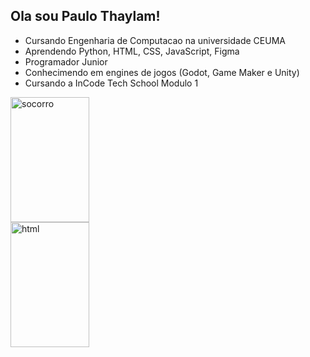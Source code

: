 ## Ola sou Paulo Thaylam!
- Cursando Engenharia de Computacao na universidade CEUMA
- Aprendendo Python, HTML, CSS, JavaScript, Figma
- Programador Junior
- Conhecimendo em engines de jogos (Godot, Game Maker e Unity)
- Cursando a InCode Tech School Modulo 1

<img src="https://meuvestibular.com.br/wp-content/uploads/2018/11/ceuma-og-1200x900.jpg" alt="socorro" width="50%" height="200px"> </img>
<img src="https://images.vexels.com/media/users/3/166383/isolated/lists/6024bc5746d7436c727825dc4fc23c22-icone-de-linguagem-de-programacao-html.png" alt="html" width="50%" height="200px"> </img>

<!--
**paulothaylam/paulothaylam** is a ✨ _special_ ✨ repository because its `README.md` (this file) appears on your GitHub profile.

Here are some ideas to get you started:

- 🔭 I’m currently working on ...
- 🌱 I’m currently learning ...
- 👯 I’m looking to collaborate on ...
- 🤔 I’m looking for help with ...
- 💬 Ask me about ...
- 📫 How to reach me: ...
- 😄 Pronouns: ...
- ⚡ Fun fact: ...
-->
